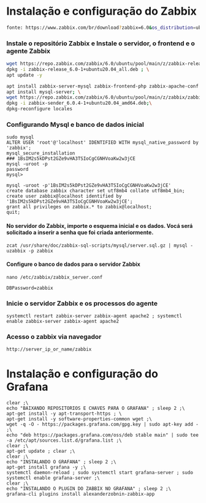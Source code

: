 # Instalação e configuração do Zabbix

~~~sh
fonte: https://www.zabbix.com/br/download?zabbix=6.0&os_distribution=ubuntu&os_version=20.04_focal&db=mysql&ws=apache
~~~
### Instale o repositório Zabbix e Instale o servidor, o frontend e o agente Zabbix
~~~sh
wget https://repo.zabbix.com/zabbix/6.0/ubuntu/pool/main/z/zabbix-release/zabbix-release_6.0-1+ubuntu20.04_all.deb ; \
dpkg -i zabbix-release_6.0-1+ubuntu20.04_all.deb ; \
apt update -y
~~~
~~~sh
apt install zabbix-server-mysql zabbix-frontend-php zabbix-apache-conf zabbix-sql-scripts zabbix-agent -y ; \
apt install mysql-server; \
wget https://repo.zabbix.com/zabbix/6.0/ubuntu/pool/main/z/zabbix/zabbix-sender_6.0.4-1%2Bubuntu20.04_amd64.deb; \
dpkg -i zabbix-sender_6.0.4-1+ubuntu20.04_amd64.deb;\
dpkg-reconfigure locales
~~~

### Configurando Mysql e banco de dados inicial

~~~
sudo mysql
ALTER USER 'root'@'localhost' IDENTIFIED WITH mysql_native_password by 'zabbix';
mysql_secure_installation
### 1BsIM2s5kDPst2GZe9vHA3TSIoCgCGNHVoaKw2w3jCE
mysql -uroot -p
password
mysql> 
~~~
~~~
mysql -uroot -p'1BsIM2s5kDPst2GZe9vHA3TSIoCgCGNHVoaKw2w3jCE'
create database zabbix character set utf8mb4 collate utf8mb4_bin;
create user zabbix@localhost identified by '1BsIM2s5kDPst2GZe9vHA3TSIoCgCGNHVoaKw2w3jCE';
grant all privileges on zabbix.* to zabbix@localhost;
quit;
~~~

#### No servidor do Zabbix, importe o esquema inicial e os dados. Vocá será solicitado a inserir a senha que foi criada anteriormente.
~~~
zcat /usr/share/doc/zabbix-sql-scripts/mysql/server.sql.gz | mysql -uzabbix -p zabbix
~~~

#### Configure o banco de dados para o servidor Zabbix
~~~
nano /etc/zabbix/zabbix_server.conf
~~~
~~~
DBPassword=zabbix
~~~

### Inicie o servidor Zabbix e os processos do agente
~~~
systemctl restart zabbix-server zabbix-agent apache2 ; systemctl enable zabbix-server zabbix-agent apache2
~~~

### Acesso o zabbix via navegador 
~~~
http://server_ip_or_name/zabbix
~~~

# Instalação e configuração do Grafana

~~~
clear ;\
echo "BAIXANDO REPOSITORIOS E CHAVES PARA O GRAFANA" ; sleep 2 ;\
apt-get install -y apt-transport-https ; \
apt-get install -y software-properties-common wget ;\
wget -q -O - https://packages.grafana.com/gpg.key | sudo apt-key add - ;\
echo "deb https://packages.grafana.com/oss/deb stable main" | sudo tee -a /etc/apt/sources.list.d/grafana.list ;\
clear ;\
apt-get update ; clear ;\
clear ;\
echo "INSTALANDO O GRAFANA" ; sleep 2 ;\
apt-get install grafana -y ;\
systemctl daemon-reload ; sudo systemctl start grafana-server ; sudo systemctl enable grafana-server ;\ 
clear ;\
echo "INSTALANDO O PLUGIN DO ZABBIX NO GRAFANA" ; sleep 2 ;\
grafana-cli plugins install alexanderzobnin-zabbix-app
~~~



~~~
